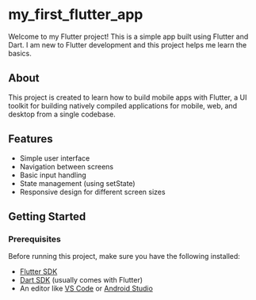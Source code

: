 # my_first_flutter_app

Welcome to my Flutter project! This is a simple app built using Flutter and Dart. I am new to Flutter development and this project helps me learn the basics.

## About

This project is created to learn how to build mobile apps with Flutter, a UI toolkit for building natively compiled applications for mobile, web, and desktop from a single codebase.

## Features

- Simple user interface
- Navigation between screens
- Basic input handling
- State management (using setState)
- Responsive design for different screen sizes

## Getting Started

### Prerequisites

Before running this project, make sure you have the following installed:

- [Flutter SDK](https://flutter.dev/docs/get-started/install)
- [Dart SDK](https://dart.dev/get-dart) (usually comes with Flutter)
- An editor like [VS Code](https://code.visualstudio.com/) or [Android Studio](https://developer.android.com/studio)

